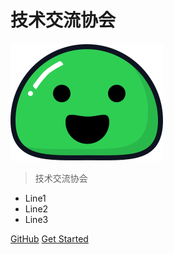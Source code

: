 # 技术交流协会

![logo](_media/icon.svg)

> 技术交流协会

* Line1
* Line2
* Line3

[GitHub](https://github.com/repo)
[Get Started](#索引)
